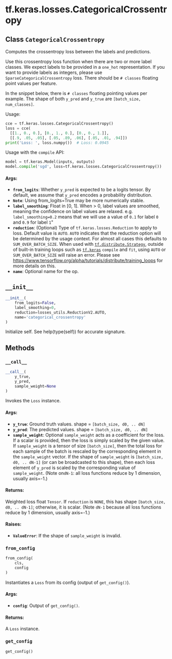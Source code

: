 <div itemscope itemtype="http://developers.google.com/ReferenceObject">
<meta itemprop="name" content="tf.keras.losses.CategoricalCrossentropy" />
<meta itemprop="path" content="Stable" />
<meta itemprop="property" content="__call__"/>
<meta itemprop="property" content="__init__"/>
<meta itemprop="property" content="from_config"/>
<meta itemprop="property" content="get_config"/>
</div>

# tf.keras.losses.CategoricalCrossentropy

## Class `CategoricalCrossentropy`



Computes the crossentropy loss between the labels and predictions.

Use this crossentropy loss function when there are two or more label classes.
We expect labels to be provided in a `one_hot` representation. If you want to
provide labels as integers, please use `SparseCategoricalCrossentropy` loss.
There should be `# classes` floating point values per feature.

In the snippet below, there is `# classes` floating pointing values per
example. The shape of both `y_pred` and `y_true` are
`[batch_size, num_classes]`.

Usage:

```python
cce = tf.keras.losses.CategoricalCrossentropy()
loss = cce(
  [[1., 0., 0.], [0., 1., 0.], [0., 0., 1.]],
  [[.9, .05, .05], [.05, .89, .06], [.05, .01, .94]])
print('Loss: ', loss.numpy())  # Loss: 0.0945
```

Usage with the `compile` API:

```python
model = tf.keras.Model(inputs, outputs)
model.compile('sgd', loss=tf.keras.losses.CategoricalCrossentropy())
```

#### Args:

* <b>`from_logits`</b>: Whether `y_pred` is expected to be a logits tensor. By default,
    we assume that `y_pred` encodes a probability distribution.
* <b>`Note`</b>: Using from_logits=True may be more numerically stable.
* <b>`label_smoothing`</b>: Float in [0, 1]. When > 0, label values are smoothed,
    meaning the confidence on label values are relaxed. e.g.
    `label_smoothing=0.2` means that we will use a value of `0.1` for label
    `0` and `0.9` for label `1`"
* <b>`reduction`</b>: (Optional) Type of `tf.keras.losses.Reduction` to apply to loss.
    Default value is `AUTO`. `AUTO` indicates that the reduction option will
    be determined by the usage context. For almost all cases this defaults to
    `SUM_OVER_BATCH_SIZE`.
    When used with <a href="../../../tf/distribute/Strategy.md"><code>tf.distribute.Strategy</code></a>, outside of built-in training
    loops such as <a href="../../../tf/keras.md"><code>tf.keras</code></a> `compile` and `fit`, using `AUTO` or
    `SUM_OVER_BATCH_SIZE` will raise an error. Please see
    https://www.tensorflow.org/alpha/tutorials/distribute/training_loops
    for more details on this.
* <b>`name`</b>: Optional name for the op.

<h2 id="__init__"><code>__init__</code></h2>

``` python
__init__(
    from_logits=False,
    label_smoothing=0,
    reduction=losses_utils.ReductionV2.AUTO,
    name='categorical_crossentropy'
)
```

Initialize self.  See help(type(self)) for accurate signature.



## Methods

<h3 id="__call__"><code>__call__</code></h3>

``` python
__call__(
    y_true,
    y_pred,
    sample_weight=None
)
```

Invokes the `Loss` instance.

#### Args:

* <b>`y_true`</b>: Ground truth values. shape = `[batch_size, d0, .. dN]`
* <b>`y_pred`</b>: The predicted values. shape = `[batch_size, d0, .. dN]`
* <b>`sample_weight`</b>: Optional `sample_weight` acts as a
    coefficient for the loss. If a scalar is provided, then the loss is
    simply scaled by the given value. If `sample_weight` is a tensor of size
    `[batch_size]`, then the total loss for each sample of the batch is
    rescaled by the corresponding element in the `sample_weight` vector. If
    the shape of `sample_weight` is `[batch_size, d0, .. dN-1]` (or can be
    broadcasted to this shape), then each loss element of `y_pred` is scaled
    by the corresponding value of `sample_weight`. (Note on`dN-1`: all loss
    functions reduce by 1 dimension, usually axis=-1.)


#### Returns:

Weighted loss float `Tensor`. If `reduction` is `NONE`, this has
  shape `[batch_size, d0, .. dN-1]`; otherwise, it is scalar. (Note `dN-1`
  because all loss functions reduce by 1 dimension, usually axis=-1.)


#### Raises:

* <b>`ValueError`</b>: If the shape of `sample_weight` is invalid.

<h3 id="from_config"><code>from_config</code></h3>

``` python
from_config(
    cls,
    config
)
```

Instantiates a `Loss` from its config (output of `get_config()`).

#### Args:

* <b>`config`</b>: Output of `get_config()`.


#### Returns:

A `Loss` instance.

<h3 id="get_config"><code>get_config</code></h3>

``` python
get_config()
```





